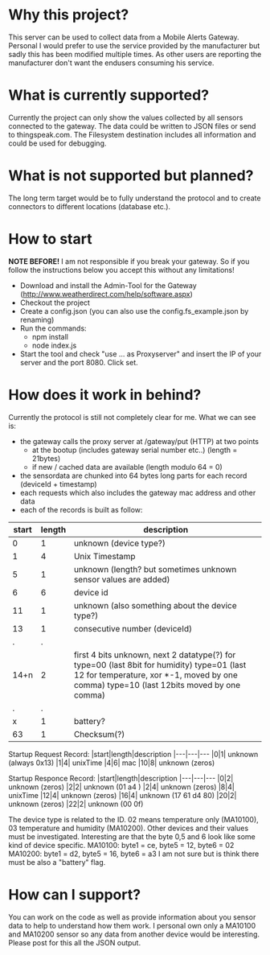 # Why this project?
This server can be used to collect data from a Mobile Alerts Gateway.
Personal I would prefer to use the service provided by the manufacturer but sadly this has been modified multiple times. As other users are reporting the manufacturer don't want the endusers consuming his service.

# What is currently supported?
Currently the project can only show the values collected by all sensors connected to the gateway.
The data could be written to JSON files or send to thingspeak.com. The Filesystem destination includes all information and could be used for debugging.

# What is not supported but planned?
The long term target would be to fully understand the protocol and to create connectors to different locations (database etc.).


# How to start
__NOTE BEFORE!__
I am not responsible if you break your gateway. So if you follow the instructions below you accept this without any limitations!
* Download and install the Admin-Tool for the Gateway (http://www.weatherdirect.com/help/software.aspx)
* Checkout the project
* Create a config.json (you can also use the config.fs_example.json by renaming)
* Run the commands:
  * npm install
  * node index.js
* Start the tool and check "use ... as Proxyserver" and insert the IP of your server and the port 8080. Click set.

# How does it work in behind?
Currently the protocol is still not completely clear for me. What we can see is:
* the gateway calls the proxy server at /gateway/put (HTTP) at two points
  * at the bootup (includes gateway serial number etc..) (length = 21bytes)
  * if new / cached data are available (length modulo 64 = 0)
* the sensordata are chunked into 64 bytes long parts for each record (deviceId + timestamp)
* each requests which also includes the gateway mac address and other data
* each of the records is built as follow:

|start|length|description
|---|---|---
|0|1|unknown (device type?)
|1|4|Unix Timestamp
|5|1|unknown (length? but sometimes unknown sensor values are added)
|6|6|device id
|11|1|unknown (also something about the device type?)
|13|1|consecutive number (deviceId)
|.|.|
|14+n|2|first 4 bits unknown, next 2 datatype(?) for type=00 (last 8bit for humidity) type=01 (last 12 for temperature, xor *-1, moved by one comma) type=10 (last 12bits moved by one comma)
|.|.|
|x|1|battery?
|63|1|Checksum(?)

Startup Request Record:
|start|length|description
|---|---|---
|0|1| unknown (always 0x13)
|1|4| unixTime
|4|6| mac
|10|8| unknown (zeros)

Startup Responce Record:
|start|length|description
|---|---|---
|0|2| unknown (zeros)
|2|2| unknown (01 a4 )
|2|4| unknown (zeros)
|8|4| unixTime
|12|4| unknown (zeros)
|16|4| unknown (17 61 d4 80)
|20|2| unknown (zeros)
|22|2| unknown (00 0f)


The device type is related to the ID. 02 means temperature only (MA10100), 03 temperature and humidity (MA10200). Other devices and their values must be investigated.
Interesting are that the byte 0,5 and 6 look like some kind of device specific.
MA10100: byte1 = ce, byte5 = 12, byte6 = 02
MA10200: byte1 = d2, byte5 = 16, byte6 = a3
I am not sure but is think there must be also a "battery" flag.

# How can I support?
You can work on the code as well as provide information about you sensor data to help to understand how them work.
I personal own only a MA10100 and MA10200 sensor so any data from another device would be interesting. Please post for this all the JSON output.
